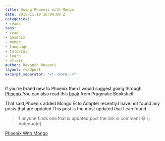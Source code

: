 ```yaml
---
title: Using Phoenix with Mongo
date: 2015-11-19 16:04:00 Z
categories:
- reads
tags:
- read
- phoenix
- mongo
- language
- tutorial
- learn
- elixir
author: Revanth Revoori
layout: readpost
excerpt_separator: "<!--more-->"
---
```


If you’re brand new to Phoenix then I would suggest going through [Phoenix](http://www.phoenixframework.org/).You can also read this [book](https://pragprog.com/book/phoenix/programming-phoenix) from Pragmatic Bookshelf.

That said,Phoenix added Mongo Ecto Adapter recently.I have not found any posts that are updated.This post is the most updated that I can found.

> If anyone finds one that is updated,post the link in comment :smile:
{: .notequote}

<a class="embedly-card" href="http://wsmoak.net/2015/08/31/phoenix-ecto-mongodb.html">Phoenix With Mongo  <i class="fa fa-external-link"></i></a>
<!--more-->
